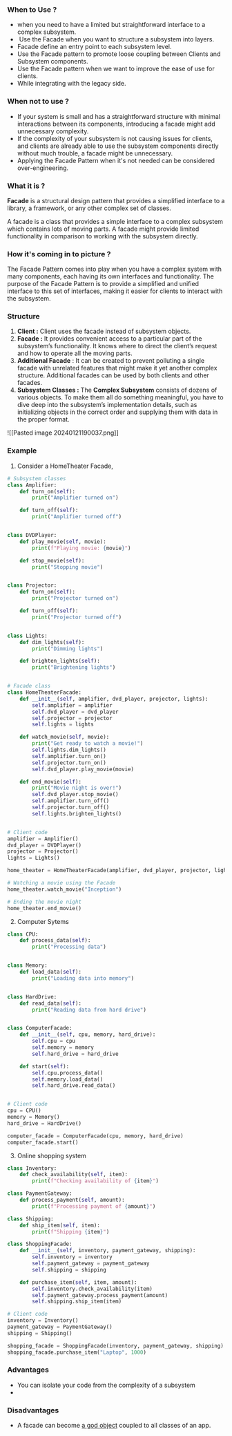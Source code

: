 
### When to Use ?
- when you need to have a limited but straightforward interface to a complex subsystem.
-  Use the Facade when you want to structure a subsystem into layers.
- Facade define an entry point to each subsystem level. 
- Use the Facade pattern to promote loose coupling between Clients and Subsystem components.
- Use the Facade pattern when we want to improve the ease of use for clients.
- While integrating with the legacy side.

### When not to use ?

- If your system is small and has a straightforward structure with minimal interactions between its components, introducing a facade might add unnecessary complexity.
- If the complexity of your subsystem is not causing issues for clients, and clients are already able to use the subsystem components directly without much trouble, a facade might be unnecessary.
- Applying the Facade Pattern when it's not needed can be considered over-engineering.

### What it is ?

**Facade** is a structural design pattern that provides a simplified interface to a library, a framework, or any other complex set of classes.

A facade is a class that provides a simple interface to a complex subsystem which contains lots of moving parts. A facade might provide limited functionality in comparison to working with the subsystem directly.

### How it's coming in to picture ?

The Facade Pattern comes into play when you have a complex system with many components, each having its own interfaces and functionality. The purpose of the Facade Pattern is to provide a simplified and unified interface to this set of interfaces, making it easier for clients to interact with the subsystem.

### Structure
1. **Client :** Client uses the facade instead of subsystem objects.
2. **Facade :** It provides convenient access to a particular part of the subsystem’s functionality. It knows where to direct the client’s request and how to operate all the moving parts.
3. **Additional Facade** : It can be created to prevent polluting a single facade with unrelated features that might make it yet another complex structure. Additional facades can be used by both clients and other facades.
4. **Subsystem Classes :** The **Complex Subsystem** consists of dozens of various objects. To make them all do something meaningful, you have to dive deep into the subsystem’s implementation details, such as initializing objects in the correct order and supplying them with data in the proper format.

![[Pasted image 20240121190037.png]]

### Example 
1. Consider a HomeTheater Facade,
```python
# Subsystem classes
class Amplifier:
    def turn_on(self):
        print("Amplifier turned on")

    def turn_off(self):
        print("Amplifier turned off")


class DVDPlayer:
    def play_movie(self, movie):
        print(f"Playing movie: {movie}")

    def stop_movie(self):
        print("Stopping movie")


class Projector:
    def turn_on(self):
        print("Projector turned on")

    def turn_off(self):
        print("Projector turned off")


class Lights:
    def dim_lights(self):
        print("Dimming lights")

    def brighten_lights(self):
        print("Brightening lights")


# Facade class
class HomeTheaterFacade:
    def __init__(self, amplifier, dvd_player, projector, lights):
        self.amplifier = amplifier
        self.dvd_player = dvd_player
        self.projector = projector
        self.lights = lights

    def watch_movie(self, movie):
        print("Get ready to watch a movie!")
        self.lights.dim_lights()
        self.amplifier.turn_on()
        self.projector.turn_on()
        self.dvd_player.play_movie(movie)

    def end_movie(self):
        print("Movie night is over!")
        self.dvd_player.stop_movie()
        self.amplifier.turn_off()
        self.projector.turn_off()
        self.lights.brighten_lights()


# Client code
amplifier = Amplifier()
dvd_player = DVDPlayer()
projector = Projector()
lights = Lights()

home_theater = HomeTheaterFacade(amplifier, dvd_player, projector, lights)

# Watching a movie using the Facade
home_theater.watch_movie("Inception")

# Ending the movie night
home_theater.end_movie()

```

2. Computer Sytems
```python
class CPU:
    def process_data(self):
        print("Processing data")


class Memory:
    def load_data(self):
        print("Loading data into memory")


class HardDrive:
    def read_data(self):
        print("Reading data from hard drive")


class ComputerFacade:
    def __init__(self, cpu, memory, hard_drive):
        self.cpu = cpu
        self.memory = memory
        self.hard_drive = hard_drive

    def start(self):
        self.cpu.process_data()
        self.memory.load_data()
        self.hard_drive.read_data()


# Client code
cpu = CPU()
memory = Memory()
hard_drive = HardDrive()

computer_facade = ComputerFacade(cpu, memory, hard_drive)
computer_facade.start()

```
3. Online shopping system
```python
class Inventory:
    def check_availability(self, item):
        print(f"Checking availability of {item}")

class PaymentGateway:
    def process_payment(self, amount):
        print(f"Processing payment of {amount}")

class Shipping:
    def ship_item(self, item):
        print(f"Shipping {item}")

class ShoppingFacade:
    def __init__(self, inventory, payment_gateway, shipping):
        self.inventory = inventory
        self.payment_gateway = payment_gateway
        self.shipping = shipping

    def purchase_item(self, item, amount):
        self.inventory.check_availability(item)
        self.payment_gateway.process_payment(amount)
        self.shipping.ship_item(item)

# Client code
inventory = Inventory()
payment_gateway = PaymentGateway()
shipping = Shipping()

shopping_facade = ShoppingFacade(inventory, payment_gateway, shipping)
shopping_facade.purchase_item("Laptop", 1000)

```

### Advantages
- You can isolate your code from the complexity of a subsystem
- 

### Disadvantages
- A facade can become [a god object](https://refactoring.guru/antipatterns/god-object) coupled to all classes of an app.

